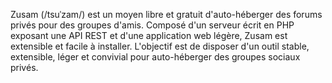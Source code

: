 Zusam (/tsuˈzam/) est un moyen libre et gratuit d'auto-héberger des forums privés pour des groupes d'amis. Composé d'un serveur écrit en PHP exposant une API REST et d'une application web légère, Zusam est extensible et facile à installer.
L'objectif est de disposer d'un outil stable, extensible, léger et convivial pour auto-héberger des groupes sociaux privés.
